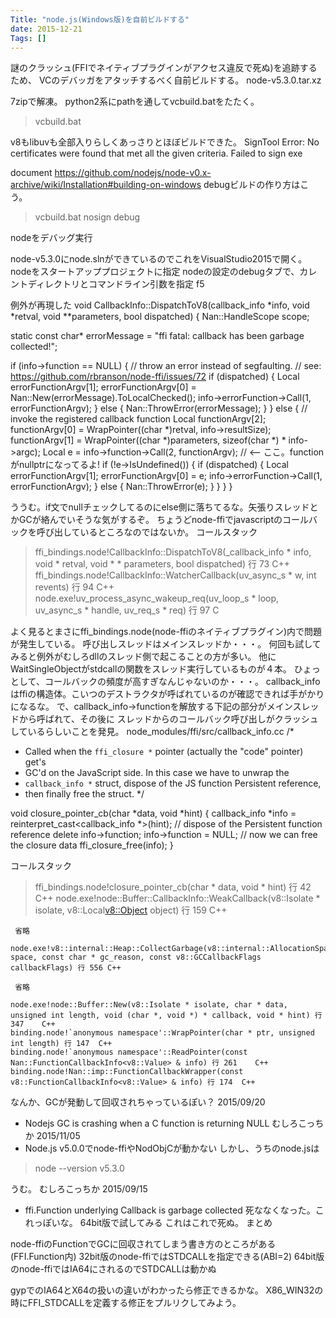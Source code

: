 ```yaml
---
Title: "node.js(Windows版)を自前ビルドする"
date: 2015-12-21
Tags: []
---
```


謎のクラッシュ(FFIでネイティブプラグインがアクセス違反で死ぬ)を追跡するため、
VCのデバッガをアタッチするべく自前ビルドする。
node-v5.3.0.tar.xz

7zipで解凍。
python2系にpathを通してvcbuild.batをたたく。
> vcbuild.bat

v8もlibuvも全部入りらしくあっさりとほぼビルドできた。
SignTool Error: No certificates were found that met all the given criteria.
Failed to sign exe

document
https://github.com/nodejs/node-v0.x-archive/wiki/Installation#building-on-windows
debugビルドの作り方はこう。
> vcbuild.bat nosign debug

nodeをデバッグ実行

node-v5.3.0にnode.slnができているのでこれをVisualStudio2015で開く。
nodeをスタートアッププロジェクトに指定
nodeの設定のdebugタブで、カレントディレクトリとコマンドライン引数を指定
f5

例外が再現した
void CallbackInfo::DispatchToV8(callback_info *info, void *retval, void **parameters, bool dispatched) {
  Nan::HandleScope scope;

  static const char* errorMessage = "ffi fatal: callback has been garbage collected!";

  if (info->function == NULL) {
    // throw an error instead of segfaulting.
    // see: https://github.com/rbranson/node-ffi/issues/72
    if (dispatched) {
        Local<Value> errorFunctionArgv[1];
        errorFunctionArgv[0] = Nan::New<String>(errorMessage).ToLocalChecked();
        info->errorFunction->Call(1, errorFunctionArgv);
    }
    else {
      Nan::ThrowError(errorMessage);
    }
  } else {
    // invoke the registered callback function
    Local<Value> functionArgv[2];
    functionArgv[0] = WrapPointer((char *)retval, info->resultSize);
    functionArgv[1] = WrapPointer((char *)parameters, sizeof(char *) * info->argc);
    Local<Value> e = info->function->Call(2, functionArgv); // <-- ここ。functionがnullptrになってるよ!
    if (!e->IsUndefined()) {
      if (dispatched) {
        Local<Value> errorFunctionArgv[1];
        errorFunctionArgv[0] = e;
        info->errorFunction->Call(1, errorFunctionArgv);
      } else {
        Nan::ThrowError(e);
      }
    }
  }
}

ううむ。if文でnullチェックしてるのにelse側に落ちてるな。矢張りスレッドとかGCが絡んでいそうな気がするぞ。
ちょうどnode-ffiでjavascriptのコールバックを呼び出しているところなのではないか。
コールスタック
>   ffi_bindings.node!CallbackInfo::DispatchToV8(_callback_info * info, void * retval, void * * parameters, bool dispatched) 行 73   C++
    ffi_bindings.node!CallbackInfo::WatcherCallback(uv_async_s * w, int revents) 行 94   C++
    node.exe!uv_process_async_wakeup_req(uv_loop_s * loop, uv_async_s * handle, uv_req_s * req) 行 97    C

よく見るとまさにffi_bindings.node(node-ffiのネイティブプラグイン)内で問題が発生している。
呼び出しスレッドはメインスレッドか・・・。
何回も試してみると例外がむしろdllのスレッド側で起こることの方が多い。
他にWaitSingleObjectがstdcallの関数をスレッド実行しているものが４本。
ひょっとして、コールバックの頻度が高すぎなんじゃないのか・・・。
callback_infoはffiの構造体。こいつのデストラクタが呼ばれているのが確認できれば手がかりになるな。
で、callback_info->functionを解放する下記の部分がメインスレッドから呼ばれて、その後に
スレッドからのコールバック呼び出しがクラッシュしているらしいことを発見。
node_modules/ffi/src/callback_info.cc
/*
 * Called when the `ffi_closure *` pointer (actually the "code" pointer) get's
 * GC'd on the JavaScript side. In this case we have to unwrap the
 * `callback_info *` struct, dispose of the JS function Persistent reference,
 * then finally free the struct.
 */

void closure_pointer_cb(char *data, void *hint) {
  callback_info *info = reinterpret_cast<callback_info *>(hint);
  // dispose of the Persistent function reference
  delete info->function;
  info->function = NULL;
  // now we can free the closure data
  ffi_closure_free(info);
}

コールスタック
>   ffi_bindings.node!closure_pointer_cb(char * data, void * hint) 行 42 C++
    node.exe!node::Buffer::CallbackInfo::WeakCallback(v8::Isolate * isolate, v8::Local<v8::Object> object) 行 159    C++

     省略

    node.exe!v8::internal::Heap::CollectGarbage(v8::internal::AllocationSpace space, const char * gc_reason, const v8::GCCallbackFlags callbackFlags) 行 556 C++

     省略

    node.exe!node::Buffer::New(v8::Isolate * isolate, char * data, unsigned int length, void (char *, void *) * callback, void * hint) 行 347    C++
    binding.node!`anonymous namespace'::WrapPointer(char * ptr, unsigned int length) 行 147  C++
    binding.node!`anonymous namespace'::ReadPointer(const Nan::FunctionCallbackInfo<v8::Value> & info) 行 261    C++
    binding.node!Nan::imp::FunctionCallbackWrapper(const v8::FunctionCallbackInfo<v8::Value> & info) 行 174  C++

なんか、GCが発動して回収されちゃっているぽい？
2015/09/20
* Nodejs GC is crashing when a C function is returning NULL
むしろこっちか
2015/11/05
* Node.js v5.0.0でnode-ffiやNodObjCが動かない
しかし、うちのnode.jsは
> node --version
v5.3.0

うむ。
むしろこっちか
2015/09/15
* ffi.Function underlying Callback is garbage collected
死ななくなった。これっぽいな。
64bit版で試してみる
これはこれで死ぬ。
まとめ

node-ffiのFunctionでGCに回収されてしまう書き方のところがある(FFI.Function内)
32bit版のnode-ffiではSTDCALLを指定できる(ABI=2)
64bit版のnode-ffiではIA64にされるのでSTDCALLは動かぬ

gypでのIA64とX64の扱いの違いがわかったら修正できるかな。
X86_WIN32の時にFFI_STDCALLを定義する修正をプルリクしてみよう。
